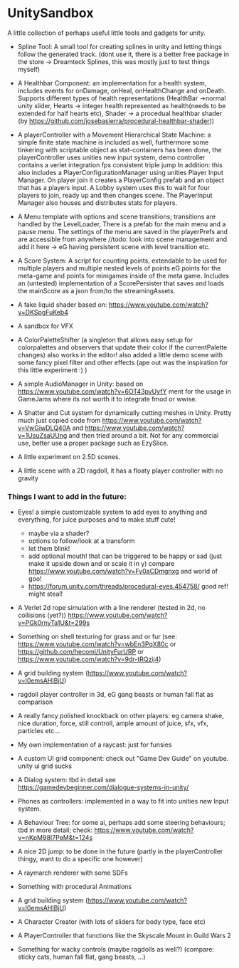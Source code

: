 # UnitySandbox
A little collection of perhaps useful little tools and gadgets for unity.

- Spline Tool: A small tool for creating splines in unity and letting things follow the generated track. (dont use it, there is a better free package in the store -> Dreamteck Splines, this was mostly just to test things myself)

- A Healthbar Component: an implementation for a health system, includes events for onDamage, onHeal, onHealthChange and onDeath. Supports different types of health representations (HealthBar ->normal unity slider, Hearts -> integer health represented as health(needs to be extended for half hearts etc), Shader -> a procedual healthbar shader (by https://github.com/josebasierra/procedural-healthbar-shader))

- A playerController with a Movement Hierarchical State Machine: a simple finite state machine is included as well, furthermore some tinkering with scriptable object as stat-containers has been done, the playerController uses unities new input system, demo controller contains a verlet integration fps consistent triple jump
In addition: this also includes a PlayerConfigurationManager using unities Player Input Manager. On player join it creates a PlayerConfig prefab and an object that has a players input. A Lobby system uses this to wait for four players to join, ready up and then changes scene. The PlayerInput Manager also houses and distributes stats for players.

- A Menu template with options and scene transitions; transitions are handled by the LevelLoader, There is a prefab for the main menu and a pause menu. The settings of the menu are saved in the playerPrefs and are accessible from anywhere
//todo: look into scene management and add it here -> eG having persistent scene with level transition etc.

- A Score System: A script for counting points, extendable to be used for multiple players and multiple nested levels of points eG points for the meta-game and points for minigames inside of the meta game.
Includes an (untested) implementation of a ScorePersister that saves and loads the mainScore as a json from/to the streamingAssets.

- A fake liquid shader based on: https://www.youtube.com/watch?v=DKSpgFuKeb4

- A sandbox for VFX

- A ColorPaletteShifter (a singleton that allows easy setup for colorpalettes and observers that update their color if the currentPalette changes) also works in the editor!
also added a little demo scene with some fancy pixel filter and other effects (ape out was the inspiration for this little experiment :) )

- A simple AudioManager in Unity: based on https://www.youtube.com/watch?v=6OT43pvUyfY ment for the usage in GameJams where its not worth it to integrate fmod or wwise.

- A Shatter and Cut system for dynamically cutting meshes in Unity. Pretty much just copied code from https://www.youtube.com/watch?v=VwGiwDLQ40A and https://www.youtube.com/watch?v=1UsuZsaUUng and then tried around a bit. Not for any commercial use, better use a proper package such as EzySlice.

- A little experiment on 2.5D scenes.

- A little scene with a 2D ragdoll, it has a floaty player controller with no gravity


### Things I want to add in the future:

- Eyes! a simple customizable system to add eyes to anything and everything, for juice purposes and to make stuff cute!
    - maybe via a shader?
    - options to follow/look at a transform
    - let them blink!
    - add optional mouth! that can be triggered to be happy or sad (just make it upside down and or scale it in y)
    compare https://www.youtube.com/watch?v=Fy0aCDmgnxg and world of goo!
    - https://forum.unity.com/threads/procedural-eyes.454758/ good ref! might steal!

- A Verlet 2d rope simulation with a line renderer (tested in 2d, no collisions (yet?)) https://www.youtube.com/watch?v=PGk0rnyTa1U&t=299s

- Something on shell texturing for grass and or fur (see: https://www.youtube.com/watch?v=wbEn3PqX80c or https://github.com/hecomi/UnityFurURP or https://www.youtube.com/watch?v=9dr-tRQzij4)

- A grid building system (https://www.youtube.com/watch?v=l0emsAHIBjU)

- ragdoll player controller in 3d, eG gang beasts or human fall flat as comparison

- A really fancy polished knockback on other players: eg camera shake, nice duration, force, still controll, ample amount of juice, sfx, vfx, particles etc...

- My own implementation of a raycast: just for funsies

- A custom UI grid component: check out "Game Dev Guide" on youtube. unity ui grid sucks

- A Dialog system: tbd in detail see https://gamedevbeginner.com/dialogue-systems-in-unity/

- Phones as controllers: implemented in a way to fit into unities new Input system.

- A Behaviour Tree: for some ai, perhaps add some steering behaviours; tbd in more detail; check: https://www.youtube.com/watch?v=nKpM98I7PeM&t=124s

- A nice 2D jump: to be done in the future (partly in the playerController thingy, want to do a specific one however)

- A raymarch renderer with some SDFs

- Something with procedural Animations

- A grid building system (https://www.youtube.com/watch?v=l0emsAHIBjU)

- A Character Creator (with lots of sliders for body type, face etc)

- A PlayerController that functions like the Skyscale Mount in Guild Wars 2

- Something for wacky controls (maybe ragdolls as well?) (compare: sticky cats, human fall flat, gang beasts, ...)